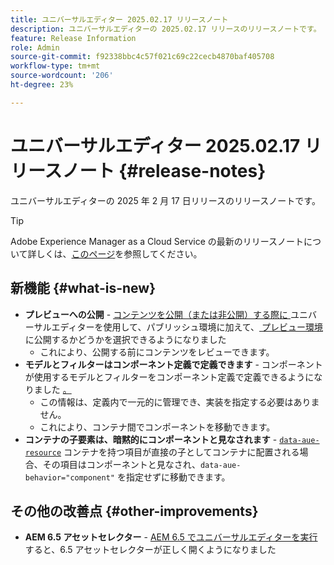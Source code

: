 ```yaml
---
title: ユニバーサルエディター 2025.02.17 リリースノート
description: ユニバーサルエディターの 2025.02.17 リリースのリリースノートです。
feature: Release Information
role: Admin
source-git-commit: f92338bbc4c57f021c69c22cecb4870baf405708
workflow-type: tm+mt
source-wordcount: '206'
ht-degree: 23%

---
```



# ユニバーサルエディター 2025.02.17 リリースノート {#release-notes}

ユニバーサルエディターの 2025 年 2 月 17 日リリースのリリースノートです。

>[!TIP]
>
>Adobe Experience Manager as a Cloud Service の最新のリリースノートについて詳しくは、[このページ](/help/release-notes/release-notes-cloud/release-notes-current.md)を参照してください。

## 新機能 {#what-is-new}

* **プレビューへの公開** - [ コンテンツを公開（または非公開）する際に ](/help/sites-cloud/authoring/universal-editor/publishing.md) ユニバーサルエディターを使用して、パブリッシュ環境に加えて、[ プレビュー環境 ](/help/sites-cloud/authoring/sites-console/previewing-content.md) に公開するかどうかを選択できるようになりました
   * これにより、公開する前にコンテンツをレビューできます。
* **モデルとフィルターはコンポーネント定義で定義できます** - コンポーネントが使用するモデルとフィルターをコンポーネント定義で定義できるようになりました [。](/help/implementing/universal-editor/component-definition.md#template)
   * この情報は、定義内で一元的に管理でき、実装を指定する必要はありません。
   * これにより、コンテナ間でコンポーネントを移動できます。
* **コンテナの子要素は、暗黙的にコンポーネントと見なされます** - [`data-aue-resource`](/help/implementing/universal-editor/attributes-types.md#data-properties) コンテナを持つ項目が直接の子としてコンテナに配置される場合、その項目はコンポーネントと見なされ、`data-aue-behavior="component"` を指定せずに移動できます。

## その他の改善点 {#other-improvements}

* **AEM 6.5 アセットセレクター** - [AEM 6.5 でユニバーサルエディターを実行 ](https://experienceleague.adobe.com/ja/docs/experience-manager-65/content/implementing/developing/headless/universal-editor/introduction) すると、6.5 アセットセレクターが正しく開くようになりました
